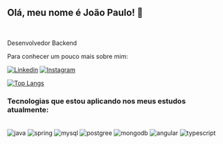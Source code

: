 ## Olá, meu nome é João Paulo! 👋
<br>
<p align="start">Desenvolvedor Backend<br>
<p>Para conhecer um pouco mais sobre mim: </br></p>


[![Linkedin](https://img.shields.io/badge/LinkedIn-0077B5?style=for-the-badge&logo=linkedin&logoColor=white)](https://www.linkedin.com/in/jhops10/)
[![Instagram](https://img.shields.io/badge/Instagram-E4405F?style=for-the-badge&logo=instagram&logoColor=white)](https://www.instagram.com/joaowais/)
<br>



[![Top Langs](https://github-readme-stats.vercel.app/api/top-langs/?username=jhops10&layout=compact)](https://github.com/jhops10)



### Tecnologias que estou aplicando nos meus estudos atualmente:

<div style="display: inline-block"><br/>
    <img align="center" alt="java" src="https://img.shields.io/badge/Java-ED8B00?style=for-the-badge&logo=openjdk&logoColor=white">
    <img align="center" alt="spring" src="https://img.shields.io/badge/Spring-6DB33F?style=for-the-badge&logo=spring&logoColor=white">
    <img align="center" alt="mysql" src="https://img.shields.io/badge/MySQL-005C84?style=for-the-badge&logo=mysql&logoColor=white">
    <img align="center" alt="postgree" src="https://img.shields.io/badge/PostgreSQL-316192?style=for-the-badge&logo=postgresql&logoColor=white">
    <img align="center" alt="mongodb" src="https://img.shields.io/badge/MongoDB-4EA94B?style=for-the-badge&logo=mongodb&logoColor=white">
    <img align="center" alt="angular" src="https://img.shields.io/badge/Angular-DD0031?style=for-the-badge&logo=angular&logoColor=white">
    <img align="center" alt="typescript" src="https://img.shields.io/badge/TypeScript-007ACC?style=for-the-badge&logo=typescript&logoColor=white">
    
    

</div>
<br>

<!-- ### O que estou estudando no momento:

<div style="display: inline-block"><br/>
    <img align="center" alt="react" src="https://img.shields.io/badge/React-20232A?style=for-the-badge&logo=react&logoColor=61DAFB">
    <img align="center" alt="tailwind" src="https://img.shields.io/badge/Tailwind_CSS-38B2AC?style=for-the-badge&logo=tailwind-css&logoColor=white">
</div>
 -->
